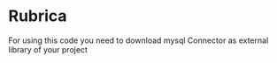 # Rubrica

For using this code you need to download mysql Connector as external library of your project
